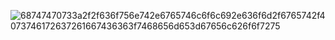 
![68747470733a2f2f636f756e742e6765746c6f6c692e636f6d2f6765742f4073746172637261667436363f7468656d653d67656c626f6f7275](https://github.com/Windowsxp4972/ForgeHax/assets/133178974/0015b520-f5b1-4474-a6ee-954fa326d9d0)
